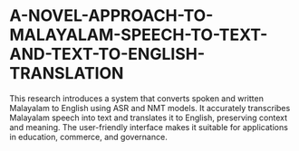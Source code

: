 # A-NOVEL-APPROACH-TO-MALAYALAM-SPEECH-TO-TEXT-AND-TEXT-TO-ENGLISH-TRANSLATION
 This research introduces a system that converts spoken and written Malayalam to English using ASR and NMT models. It accurately transcribes Malayalam speech into text and translates it to English, preserving context and meaning. The user-friendly interface makes it suitable for applications in education, commerce, and governance.
